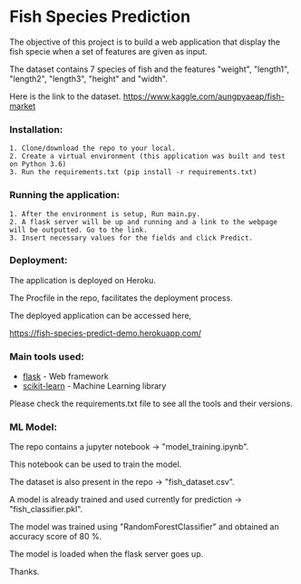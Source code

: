 # Fish Species Prediction

The objective of this project is to build a web application that display the fish specie when a set of features are given as input.

The dataset contains 7 species of fish and the features "weight", "length1", "length2", "length3", "height" and "width".

Here is the link to the dataset. https://www.kaggle.com/aungpyaeap/fish-market

### Installation:

    1. Clone/download the repo to your local.
    2. Create a virtual environment (this application was built and test on Python 3.6)
    3. Run the requirements.txt (pip install -r requirements.txt)

### Running the application:
 
    1. After the environment is setup, Run main.py.
    2. A flask server will be up and running and a link to the webpage will be outputted. Go to the link.
    3. Insert necessary values for the fields and click Predict.

### Deployment:

The application is deployed on Heroku.

The Procfile in the repo, facilitates the deployment process.

The deployed application can be accessed here, 

https://fish-species-predict-demo.herokuapp.com/

### Main tools used:

* [flask](https://flask.palletsprojects.com/en/1.1.x/) - Web framework
* [scikit-learn](https://scikit-learn.org/0.22/getting_started.html) - Machine Learning library

Please check the requirements.txt file to see all the tools and their versions.

### ML Model:

The repo contains a jupyter notebook -> "model_training.ipynb".

This notebook can be used to train the model.

The dataset is also present in the repo -> "fish_dataset.csv".

A model is already trained and used currently for prediction -> "fish_classifier.pkl".

The model was trained using "RandomForestClassifier" and obtained an accuracy score of 80 %.

The model is loaded when the flask server goes up.

Thanks.
